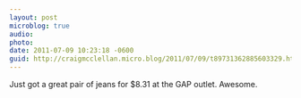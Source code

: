 ```yaml
---
layout: post
microblog: true
audio: 
photo: 
date: 2011-07-09 10:23:18 -0600
guid: http://craigmcclellan.micro.blog/2011/07/09/t89731362885603329.html
---
```

Just got a great pair of jeans for $8.31 at the GAP outlet. Awesome.

